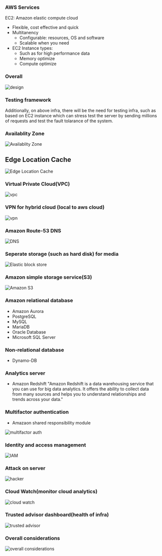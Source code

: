 ### AWS Services

EC2: Amazon elastic compute cloud
* Flexible, cost effective and quick
* Multitanency
  * Configurable: resources, OS and software
  * Scalable when you need
* EC2 Instance types:
  * Such as for high performance data
  * Memory optimize
  * Compute optimize 

### Overall

![design](https://e476rzxxeua.exactdn.com/wp-content/uploads/2020/05/Solution-Architecture.jpg?strip=all&lossy=1&ssl=1)
    
    
    
### Testing framework
Additionally, on above infra, there will be the need for testing infra, such as based on EC2 instance which can stress test the server by sending millions of requests and test the fault tolarance of the system.
    
### Availablity Zone
![Availablity Zone](https://assets.skillbuilder.aws/files/a/w/aws_prod1_docebosaas_com/1650049200/CarXEhGyjdn1O4X14hG6Dg/tincan/31d9c0cca79c54bdceaf3e938fd424e97c98c7e8/assets/old4pJtvN7HvddhL_zBL1ijNGsMMu3-4j.png?width=128)
    
    
    
## Edge Location Cache
![Edge Location Cache](https://assets.skillbuilder.aws/files/a/w/aws_prod1_docebosaas_com/1650049200/CarXEhGyjdn1O4X14hG6Dg/tincan/31d9c0cca79c54bdceaf3e938fd424e97c98c7e8/assets/X3WxHCXa0QwTmj_6_OvAnh0SdGr1YBIds.png)
    
    
    
### Virtual Private Cloud(VPC)
![vpc](https://assets.skillbuilder.aws/files/a/w/aws_prod1_docebosaas_com/1650049200/CarXEhGyjdn1O4X14hG6Dg/tincan/31d9c0cca79c54bdceaf3e938fd424e97c98c7e8/assets/Q_HnMl_BAEsDZGxf_NEblbQjD0vn0-pPU.png)
    
    
    
### VPN for hybrid cloud (local to aws cloud)
![vpn](https://assets.skillbuilder.aws/files/a/w/aws_prod1_docebosaas_com/1650049200/CarXEhGyjdn1O4X14hG6Dg/tincan/31d9c0cca79c54bdceaf3e938fd424e97c98c7e8/assets/p53HDtoqu2euSy0Y_YdzRvczPABE_j-yV.png)
    
    
    
### Amazon Route-53 DNS
![DNS](https://assets.skillbuilder.aws/files/a/w/aws_prod1_docebosaas_com/1650049200/CarXEhGyjdn1O4X14hG6Dg/tincan/31d9c0cca79c54bdceaf3e938fd424e97c98c7e8/assets/mR1nvYoC4OSUVg9a_WE71CA369xcdceJ2.png)
    
    
### Seperate storage (such as hard disk) for media
![Elastic block store](https://assets.skillbuilder.aws/files/a/w/aws_prod1_docebosaas_com/1650049200/CarXEhGyjdn1O4X14hG6Dg/tincan/31d9c0cca79c54bdceaf3e938fd424e97c98c7e8/assets/FsqE_uY1Kh44ZQYQ_ym_B26HbnRb-vq3N.png)
    
    
### Amazon simple storage service(S3)
![Amazon S3](https://assets.skillbuilder.aws/files/a/w/aws_prod1_docebosaas_com/1650049200/CarXEhGyjdn1O4X14hG6Dg/tincan/31d9c0cca79c54bdceaf3e938fd424e97c98c7e8/assets/skwKQwbN9hfvnbhs_OudEOAamSBQ6zv19.png)
    
    
### Amazon relational database

* Amazon Aurora
* PostgreSQL
* MySQL
* MariaDB
* Oracle Database
* Microsoft SQL Server


### Non-relational database
* Dynamo-DB

### Analytics server
* Amazon Redshift
"Amazon Redshift is a data warehousing service that you can use for big data analytics. It offers the ability to collect data from many sources and helps you to understand relationships and trends across your data."    
    
### Multifactor authentication
* Amazaon shared responsibility module

![multifactor auth](https://assets.skillbuilder.aws/files/a/w/aws_prod1_docebosaas_com/1650049200/CarXEhGyjdn1O4X14hG6Dg/tincan/31d9c0cca79c54bdceaf3e938fd424e97c98c7e8/assets/sIlyltjk4kwKozZ1_eyqltDSWURM2V1xC.png)
    
    
### Identity and access management

![IAM](https://assets.skillbuilder.aws/files/a/w/aws_prod1_docebosaas_com/1650049200/CarXEhGyjdn1O4X14hG6Dg/tincan/31d9c0cca79c54bdceaf3e938fd424e97c98c7e8/assets/crtCMJS9pAjmecS5_G6mCtOEHNBDNNKV4.png)
    
    
### Attack on server
![hacker](https://assets.skillbuilder.aws/files/a/w/aws_prod1_docebosaas_com/1650049200/CarXEhGyjdn1O4X14hG6Dg/tincan/31d9c0cca79c54bdceaf3e938fd424e97c98c7e8/assets/FE0B4YmzsY1tXwRd_y9LA-qvCGRPP_4HE.png)
    
    
### Cloud Watch(monitor cloud analytics)
![cloud watch](https://assets.skillbuilder.aws/files/a/w/aws_prod1_docebosaas_com/1650049200/CarXEhGyjdn1O4X14hG6Dg/tincan/31d9c0cca79c54bdceaf3e938fd424e97c98c7e8/assets/BrGY0YYp0nrvDKsy_rLfuExSsSpuXOVqf.png)
    
    
### Trusted advisor dashboard(health of infra)
![trusted advisor](https://assets.skillbuilder.aws/files/a/w/aws_prod1_docebosaas_com/1650049200/CarXEhGyjdn1O4X14hG6Dg/tincan/31d9c0cca79c54bdceaf3e938fd424e97c98c7e8/assets/GuvmzlxKCWw8Ltuo_2gGWhu3Np9FWdzHm.jpg)
    
    
### Overall considerations
![overall considerations](https://assets.skillbuilder.aws/files/a/w/aws_prod1_docebosaas_com/1650049200/CarXEhGyjdn1O4X14hG6Dg/tincan/31d9c0cca79c54bdceaf3e938fd424e97c98c7e8/assets/JAG1LhejYvICxV_N_GfjpKo2tSEh9ACeE.png)
    
    
